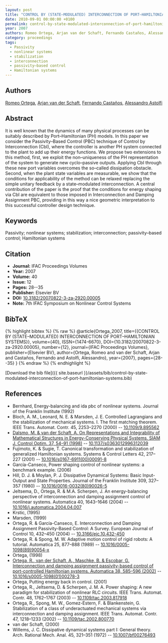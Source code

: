 ```yaml
---
layout: post
title: "CONTROL BY (STATE–MODULATED) INTERCONNECTION OF PORT–HAMILTONIAN SYSTEMS"
date: 2010-09-01 00:00:00 +0100
permalink: control-by-state-modulated-interconnection-of-port-hamiltonian-systems
year: 2007
authors: Romeo Ortega, Arjan van der Schaft, Fernando Castaños, Alessandro Astolfi
category: proceedings
tags:
  - Passivity
  - nonlinear systems
  - stabilization
  - interconnection
  - passivity–based control
  - Hamiltonian systems
---
```

 
## Authors
[Romeo Ortega](authors/romeo-ortega), [Arjan van der Schaft](authors/arjan-van-der-schaft), [Fernando Castaños](authors/fernando-castanos), [Alessandro Astolfi](authors/alessandro-astolfi)
 
## Abstract
It is well known that the dynamics of many physical processes can be suitably described by Port–Hamiltonian (PH) models. In this paper we consider the Passivity–Based Control (PBC) technique of Control by Interconnection (CbI), where the controller is another PH system connected to the plant to add up their energy functions. We propose two extensions to this method, first, we exploit the non–uniqueness of the PH representation of the system to generate new cyclo–passive outputs. Applying CbI through these new port variables overcomes the so–called dissipation obstacle. Second, when the plant state variables are measurable, we show that the conditions for applicability of the method can be relaxed replacing the simple unitary feedback by a state–modulated interconnection. A central contribution of the paper is the proof that the conditions for energy shaping via CbI are equivalent to those imposed in Interconnection and Damping Assignment PBC, providing in this way a nice geometric interpretation to this successful controller design technique.
 
## Keywords
Passivity; nonlinear systems; stabilization; interconnection; passivity–based control; Hamiltonian systems
 
## Citation
- **Journal:** IFAC Proceedings Volumes
- **Year:** 2007
- **Volume:** 40
- **Issue:** 12
- **Pages:** 28--35
- **Publisher:** Elsevier BV
- **DOI:** [10.3182/20070822-3-za-2920.00005](https://doi.org/10.3182/20070822-3-za-2920.00005)
- **Note:** 7th IFAC Symposium on Nonlinear Control Systems
 
## BibTeX
{% highlight bibtex %}
{% raw %}
@article{Ortega_2007,
  title={{CONTROL BY (STATE–MODULATED) INTERCONNECTION OF PORT–HAMILTONIAN SYSTEMS}},
  volume={40},
  ISSN={1474-6670},
  DOI={10.3182/20070822-3-za-2920.00005},
  number={12},
  journal={IFAC Proceedings Volumes},
  publisher={Elsevier BV},
  author={Ortega, Romeo and van der Schaft, Arjan and Castaños, Fernando and Astolfi, Alessandro},
  year={2007},
  pages={28--35}
}
{% endraw %}
{% endhighlight %}
 
[Download the bib file]({{ site.baseurl }}/assets/bib/control-by-state-modulated-interconnection-of-port-hamiltonian-systems.bib)
 
## References
- Bernhard, Energy-balancing and ida pbc of nonlinear systems. Journal of the Franklin Institute (1992)
- Bloch, A. M., Leonard, N. E. & Marsden, J. E. Controlled Lagrangians and the stabilization of mechanical systems. I. The first matching theorem. IEEE Trans. Automat. Contr. 45, 2253–2270 (2000) -- [10.1109/9.895562](https://doi.org/10.1109/9.895562)
- [Dalsmo, M. & van der Schaft, A. On Representations and Integrability of Mathematical Structures in Energy-Conserving Physical Systems. SIAM J. Control Optim. 37, 54–91 (1998)](on-representations-and-integrability-of-mathematical-structures-in-energy-conserving-physical-systems) -- [10.1137/s0363012996312039](https://doi.org/10.1137/s0363012996312039)
- Fujimoto, K. & Sugie, T. Canonical transformation and stabilization of generalized Hamiltonian systems. Systems &amp; Control Letters 42, 217–227 (2001) -- [10.1016/s0167-6911(00)00091-8](https://doi.org/10.1016/s0167-6911(00)00091-8)
- García-Canseco, Power shaping control of nonlinear systems: a benchmark example. (2006)
- Hill, D. J. & Moylan, P. J. Dissipative Dynamical Systems: Basic Input-Output and State Properties. Journal of the Franklin Institute 309, 327–357 (1980) -- [10.1016/0016-0032(80)90026-5](https://doi.org/10.1016/0016-0032(80)90026-5)
- Jeltsema, D., Ortega, R. & M.A. Scherpen, J. An energy-balancing perspective of interconnection and damping assignment control of nonlinear systems. Automatica 40, 1643–1646 (2004) -- [10.1016/j.automatica.2004.04.007](https://doi.org/10.1016/j.automatica.2004.04.007)
- Krstic, (1995)
- Marsden, (1999)
- Ortega, R. & García-Canseco, E. Interconnection and Damping Assignment Passivity-Based Control: A Survey. European Journal of Control 10, 432–450 (2004) -- [10.3166/ejc.10.432-450](https://doi.org/10.3166/ejc.10.432-450)
- Ortega, R. & Spong, M. W. Adaptive motion control of rigid robots: A tutorial. Automatica 25, 877–888 (1989) -- [10.1016/0005-1098(89)90054-x](https://doi.org/10.1016/0005-1098(89)90054-x)
- Ortega, (1998)
- [Ortega, R., van der Schaft, A., Maschke, B. & Escobar, G. Interconnection and damping assignment passivity-based control of port-controlled Hamiltonian systems. Automatica 38, 585–596 (2002)](interconnection-and-damping-assignment-passivity-based-control-of-port-controlled-hamiltonian-systems) -- [10.1016/s0005-1098(01)00278-3](https://doi.org/10.1016/s0005-1098(01)00278-3)
- Ortega, Putting energy back in control. (2001)
- Ortega, R., Jeltsema, D. & Scherpen, J. M. A. Power shaping: A new paradigm for stabilization of nonlinear RLC circuits. IEEE Trans. Automat. Contr. 48, 1762–1767 (2003) -- [10.1109/tac.2003.817918](https://doi.org/10.1109/tac.2003.817918)
- Ortega, R., Spong, M. W., Gomez-Estern, F. & Blankenstein, G. Stabilization of a class of underactuated mechanical systems via interconnection and damping assignment. IEEE Trans. Automat. Contr. 47, 1218–1233 (2002) -- [10.1109/tac.2002.800770](https://doi.org/10.1109/tac.2002.800770)
- van der Schaft, (2000)
- Willems, J. C. Dissipative dynamical systems part I: General theory. Arch. Rational Mech. Anal. 45, 321–351 (1972) -- [10.1007/bf00276493](https://doi.org/10.1007/bf00276493)

